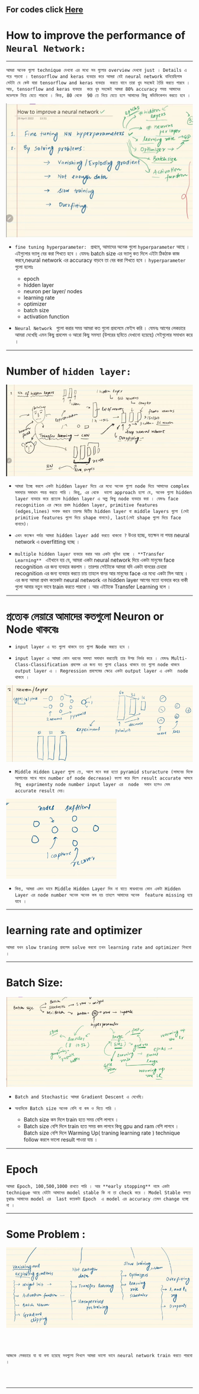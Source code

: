 For codes click [Here]()
---

# How to improve the performance of `Neural Network: `

---

`আমরা অনেক গুলো technique দেখবো এর মধ্যে সব গুলোর overview দেখবো just । Details এ পরে পড়বো । tensorflow and keras ব্যবহার করে আমরা যেই neural network বানিয়েছিলাম সেইটা যে কেউ যারা tensorflow and keras ব্যবহার  করতে যানে তারা খুব সহজেই তৈঁরি করতে পারবে । আর, tensorflow and keras ব্যবহার  করে খুব সহজেই আমরা 80% accuracy পযন্ত আমাদের মডেলকে নিয়ে যেতে পারবো । কিন্ত, 80 থেকে  90 তে নিয়ে যেতে হলে আমাদের কিছু মডিফিকেশন করতে হবে । `

![Alt text](img/image-132.png)


- `fine tuning hyperparameter: ` প্রথমে, আমাদের অনেক গুলো `hyperparameter` আছে । এইগুলোর ভ্যালু বের করা শিখতে হবে । যেমনঃ batch size এর ভ্যালু কত দিলে এইটা ঠিকঠাক কাজ করবে,neural network এর accuracy বাড়বে তা বের করা শিখতে হবে । `hyperparameter` গুলো হলোঃ 
    - epoch
    - hidden layer
    - neuron per layer/ nodes
    - learning rate
    - optimizer
    - batch size
    - activation function

-  `Neural Network ` গুলো করার সময় আমরা কত গুলো প্রবলেমে ফেইস করি । যেমনঃ আগের লেকচারে আমরা দেখেছি এমন কিছু প্রবলেম ও আরো কিছু সমস্যা (উপরের ছবিতে দেখানো হয়েছে) সেইগুলোর সমাধান করে । 


---
# Number of `hidden layer:`

![Alt text](img/image-133.png)

- `আমরা ইচ্ছে করলে একটা hidden layer দিয়ে এর মধ্যে অনেক গুলো node দিয়ে আমাদের complex সমস্যার সমাধান পযন্ত করতে পারি । কিন্তু, এর থেকে  ভালো approach হলো যে, অনেক গুলো hidden layer ব্যবহার করে প্রত্যেক hidden layer এ অল্প কিছু node ব্যবহার করা । যেমনঃ face recognition এর ক্ষেত্রে প্রথম hidden layer, primitive features (edges,lines) সনাক্ত করবে তারপর দ্বিতীয় hidden layer বা middle layers গুলো (সেই primitive features গুলো দিয়ে shape বানাবে), last(সেই shape গুলো দিয়ে face বানাবে)। `

- `এখন কতক্ষন পর্যন্ত আমরা hidden layer add করতে থাকবো ?`  উওর হচ্ছে,  যতক্ষন না পযন্ত neural network এ overfitting হচ্ছে ।   

- `multiple hidden layer ব্যবহার করার আর একটা সুবিধা হচ্ছে । **Transfer Learning** ` এইখানে হয় যে, আমরা একটা  neural network দিয়ে একটা মানুষের face recognition এর জন্য ব্যবহার করলাম । তারপর সেইটাকে আমরা যদি একটা বানরের চেহারা recognition এর জন্য ব্যবহার করতে চায় তাহলে বানর আর মানুষের face এর মধ্যে একটা মিল আছে । এর জন্য আমরা প্রথম কয়েকটা neural network এর hidden layer আগের মতো ব্যবহার করে বাকী গুলো আবার নতুন ভাবে train করতে পারবো । আর এইটাকে Transfer Learning বলে । 

---

# প্রত্যেক লেয়ারে আমাদের কতগুলো  Neuron or Node থাকবেঃ 

- `input layer এ যত গুলো থাকবে তত গুলো Node করতে হবে । `

- `input layer এ আমরা কোন ধরনের সমস্যা সমাধান করতেছি তার উপর নির্ভর করে । যেমনঃ Multi-Class-Classification প্রবলেম এর জন্য যত গুলো class থাকবে তত গুলো node থাকবে output layer এ । Regression প্রবলেমের ক্ষেত্রে একটা output layer এ একটা  node থাকবে । `

![Alt text](img/image-134.png)

- `Middle Hidden Layer গুলো তে, আগে মনে করা হতো pyramid sturacture (সামনের দিকে আগানোর সাথে সাথে number of node decrease) ফলো করে দিলে result accurate আসবে কিন্তু্‌  exprimenty node number input layer এর  node  সমান হলেও সেম accurate result দেয়।  `

![Alt text](img/image-135.png)

- `কিন্ত, আমরা এমন ভাবে Middle Hidden Layer দিব না যাতে মাঝখানের কোন একটা Hidden Layer এর node number অনেক অনেক কম হয় তাহলে আমাদের অনেক  feature missing হয়ে যাবে ।`

---

# learning rate and optimizer

`আমরা যখন slow traning প্রবলেম solve করবো তখন learning rate and optimizer শিখবো । `

---

# Batch Size:

![Alt text](img/image-136.png)

- `Batch and Stochastic আমরা Gradient Descent এ দেখেছি। `

- ` অন্যদিকে Batch size অনেক বেশি বা কম ও দিতে পারি । `
    - Batch size কম দিলে train হতে সময় বেশি লাগবে । 
    - Batch size বেশি দিলে  train হতে সময় কম লাগবে কিন্তু gpu and ram বেশি লাগবে । Batch size বেশি দিলে Warming Up( traning learning rate ) technique follow করলে ভালো result  পাওয়া যায় । 

---

# Epoch

`আমরা Epoch, 100,500,1000 রাখতে পারি । আর **early stopping** নামে একটা technique আছে যেইটা আমাদের model stable কি না তা check করে । Model Stable বলতে বুঝায়ঃ আমাদের model এর  last কয়েকটা Epoch  এ model এর accuracy তেমন change হচ্ছে না । `

---
# Some Problem :

![Alt text](img/image-137.png)

<br> <br>

`আজকে লেকচারে যা যা বলা হয়েছে সবগুলো শিখলে আমরা ভালো ভাবে neural network train করতে পারবো । `

<br> <br>

---

